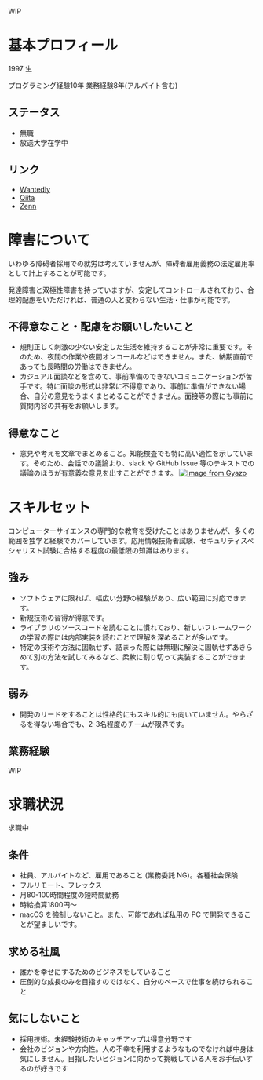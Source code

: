 WIP

# 基本プロフィール

1997 生

プログラミング経験10年
業務経験8年(アルバイト含む)

## ステータス

- 無職
- 放送大学在学中

## リンク

- [Wantedly](https://www.wantedly.com/id/zakuro9715)
- [Qiita](https://qiita.com/zakuro9715)
- [Zenn](https://zenn.dev/zakuro9715)


# 障害について

いわゆる障碍者採用での就労は考えていませんが、障碍者雇用義務の法定雇用率として計上することが可能です。

発達障害と双極性障害を持っていますが、安定してコントロールされており、合理的配慮をいただければ、普通の人と変わらない生活・仕事が可能です。

## 不得意なこと・配慮をお願いしたいこと

- 規則正しく刺激の少ない安定した生活を維持することが非常に重要です。そのため、夜間の作業や夜間オンコールなどはできません。また、納期直前であっても長時間の労働はできません。
- カジュアル面談などを含めて、事前準備のできないコミュニケーションが苦手です。特に面談の形式は非常に不得意であり、事前に準備ができない場合、自分の意見をうまくまとめることができません。面接等の際にも事前に質問内容の共有をお願いします。

## 得意なこと

- 意見や考えを文章でまとめること。知能検査でも特に高い適性を示しています。そのため、会話での議論より、slack や GitHub Issue 等のテキストでの議論のほうが有意義な意見を出すことができます。
    [![Image from Gyazo](https://i.gyazo.com/13f335dbc853d6ee8912271661eed630.png)](https://gyazo.com/13f335dbc853d6ee8912271661eed630)

# スキルセット

コンピューターサイエンスの専門的な教育を受けたことはありませんが、多くの範囲を独学と経験でカバーしています。応用情報技術者試験、セキュリティスペシャリスト試験に合格する程度の最低限の知識はあります。

## 強み

- ソフトウェアに限れば、幅広い分野の経験があり、広い範囲に対応できます。
- 新規技術の習得が得意です。
- ライブラリのソースコードを読むことに慣れており、新しいフレームワークの学習の際には内部実装を読むことで理解を深めることが多いです。
- 特定の技術や方法に固執せず、詰まった際には無理に解決に固執せずあきらめて別の方法を試してみるなど、柔軟に割り切って実装することができます。

## 弱み

- 開発のリードをすることは性格的にもスキル的にも向いていません。やらざるを得ない場合でも、2-3名程度のチームが限界です。

## 業務経験

WIP

# 求職状況

求職中

## 条件

- 社員、アルバイトなど、雇用であること (業務委託 NG)。各種社会保険
- フルリモート、フレックス
- 月80-100時間程度の短時間勤務
- 時給換算1800円〜
- macOS を強制しないこと。また、可能であれば私用の PC で開発できることが望ましいです。

## 求める社風

- 誰かを幸せにするためのビジネスをしていること
- 圧倒的な成長のみを目指すのではなく、自分のペースで仕事を続けられること

## 気にしないこと

- 採用技術。未経験技術のキャッチアップは得意分野です
- 会社のビジョンや方向性。人の不幸を利用するようなものでなければ中身は気にしません。目指したいビジョンに向かって挑戦している人をお手伝いするのが好きです
